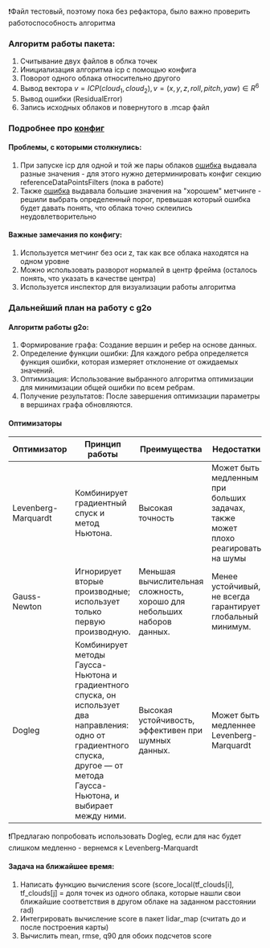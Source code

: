 ❗️Файл тестовый, поэтому пока без рефактора, было важно проверить работоспособность алгоритма


### Алгоритм работы пакета:
1. Считывание двух файлов в облка точек
2. Инициализация алгоритма icp с помощью конфига
3. Поворот одного облака относительно другого
4. Вывод вектора $`v = ICP(cloud_1, cloud_2), v = (x, y, z, roll, pitch, yaw) \in R^6`$
5. Вывод ошибки (ResidualError)
6. Запись исходных облаков и повернутого в .mcap файл

###  Подробнее про [конфиг](https://github.com/robotics-laboratory/truck/blob/agkolomnikova-test/packages/icp_test/conf/icp_config.yaml)

#### Проблемы, с которыми столкнулись:
1. При запуске icp для одной и той же пары облаков [ошибка](https://github.com/robotics-laboratory/truck/blob/563ac15d2b89ac422f15432f2057068e4a0945cb/packages/icp_test/src/main.cpp#L118) выдавала разные значения - для этого нужно детерминировать конфиг секцию referenceDataPointsFilters (пока в работе)
2. Также [ошибка](https://github.com/robotics-laboratory/truck/blob/563ac15d2b89ac422f15432f2057068e4a0945cb/packages/icp_test/src/main.cpp#L118) выдавала большие значения на "хорошем" метчинге - решили выбрать определенный порог, превышая который ошибка будет давать понять, что облака точно склеились неудовлетворительно

#### Важные замечания по конфигу:
1. Используется метчинг без оси z, так как все облака находятся на одном уровне
2. Можно использовать разворот нормалей в центр фрейма (осталось понять, что указать в качестве центра)
3. Используется инспектор для визуализации работы алгоритма

### Дальнейший план на работу с g2o

#### Алгоритм работы g2o:
1. Формирование графа: Создание вершин и ребер на основе данных.
2. Определение функции ошибки: Для каждого ребра определяется функция ошибки, которая измеряет отклонение от ожидаемых значений.
3. Оптимизация: Использование выбранного алгоритма оптимизации для минимизации общей ошибки по всем ребрам.
4. Получение результатов: После завершения оптимизации параметры в вершинах графа обновляются.

#### Оптимизаторы

| Оптимизатор| Принцип работы | Преимущества | Недостатки|
|----------------------|----------------------------------|------------------|------------------|
| Levenberg-Marquardt  | Комбинирует градиентный спуск и метод Ньютона. | Высокая точность | Может быть медленным при больших задачах, также может плохо реагировать на шумы|
| Gauss-Newton | Игнорирует вторые производные; использует только первую производную.| Меньшая вычислительная сложность, хорошо для небольших наборов данных.|  Менее устойчивый, не всегда гарантирует глобальный минимум. |
| Dogleg | Комбинирует методы Гаусса-Ньютона и градиентного спуска, он использует два направления: одно от градиентного спуска, другое — от метода Гаусса-Ньютона, и выбирает между ними.| Высокая устойчивость, эффективен при шумных данных.  | Может быть медленнее Levenberg-Marquardt|

❗️Предлагаю попробовать использовать Dogleg, если для нас будет слишком медленно - вернемся к Levenberg-Marquardt

#### Задача на ближайшее время:

1. Написать функцию вычисления score (score_local(tf_clouds[i], tf_clouds[j] = доля точек из одного облака, которые нашли свои ближайшие соответствия в другом облаке на заданном расстоянии rad)
2. Интегрировать вычисление score в пакет lidar_map (считать до и после построения карты)
3. Вычислить mean, rmse, q90 для обоих подсчетов score






